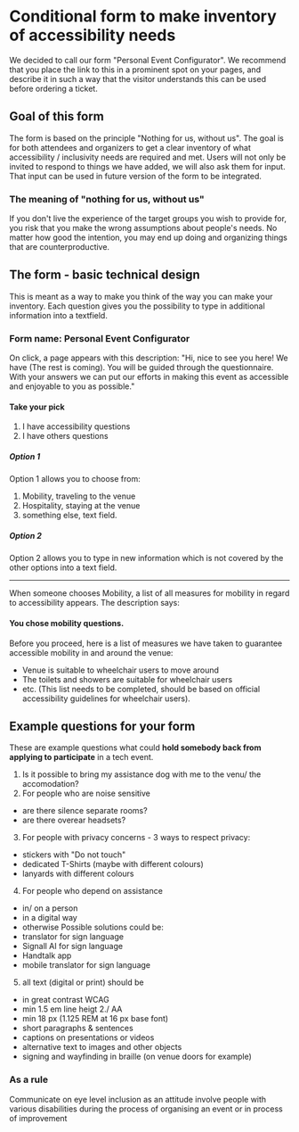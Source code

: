 # Conditional form to make inventory of accessibility needs
We decided to call our form "Personal Event Configurator". We recommend that you place the link to this in a prominent spot on your pages, and describe it in such a way that the visitor understands this can be used before ordering a ticket.
## Goal of this form
The form is based on the principle "Nothing for us, without us". The goal is for both attendees and organizers to get a clear inventory of what accessibility / inclusivity needs are required and met. Users will not only be invited to respond to things we have added, we will also ask them for input. That input can be used in future version of the form to be integrated.
### The meaning of "nothing for us, without us"
If you don't live the experience of the target groups you wish to provide for, you risk that you make the wrong assumptions about people's needs. No matter how good the intention, you may end up doing and organizing things that are counterproductive.
## The form - basic technical design
This is meant as a way to make you think of the way you can make your inventory. Each question gives you the possibility to type in additional information into a textfield.
### Form name: Personal Event Configurator
On click, a page appears with this description:
"Hi, nice to see you here! We have (The rest is coming). You will be guided through the questionnaire. With your answers we can put our efforts in making this event as accessible and enjoyable to you as possible."
#### Take your pick
1.  I have accessibility questions
2.  I have others questions
##### Option 1
Option 1 allows you to choose from:
  1.  Mobility, traveling to the venue
  2.  Hospitality, staying at the venue
  3.  something else, text field.
##### Option 2
Option 2 allows you to type in new information which is not covered by the other options into a text field.
________________________
When someone chooses Mobility, a list of all measures for mobility in regard to accessibility appears. The description says:
#### You chose mobility questions.
Before you proceed, here is a list of measures we have taken to guarantee accessible mobility in and around the venue:
- Venue is suitable to wheelchair users to move around
- The toilets and showers are suitable for wheelchair users
- etc.
(This list needs to be completed, should be based on official accessibility guidelines for wheelchair users).

## Example questions for your form
These are example questions what could **hold somebody back from applying to participate** in a tech event.

1. Is it possible to bring my assistance dog with me to the venu/ the accomodation?
2. For people who are noise sensitive
- are there silence separate rooms?
- are there overear headsets?
3. For people with privacy concerns - 3 ways to respect privacy:
- stickers with "Do not touch"
- dedicated T-Shirts (maybe with different colours)
- lanyards with different colours
4. For people who depend on assistance
- in/ on a person
- in a digital way
- otherwise
Possible solutions could be:
- translator for sign language
- Signall AI for sign language
- Handtalk app
- mobile translator for sign language
5. all text (digital or print) should be
- in great contrast WCAG
- min 1.5 em line heigt 2./ AA
- min 18 px (1.125 REM at 16 px base font)
- short paragraphs & sentences
- captions on presentations or videos
- alternative text to images and other objects
- signing and wayfinding in braille (on venue doors for example)
### As a rule
Communicate on eye level
inclusion as an attitude
involve people with various disabilities during the process of organising an event or in process of improvement
